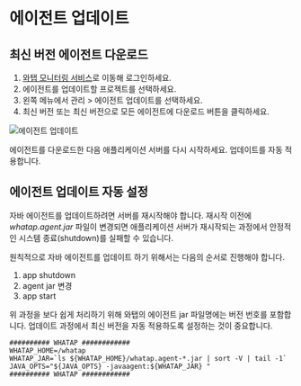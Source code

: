 에이전트 업데이트
=========

최신 버전 에이전트 다운로드[​](#최신-버전-에이전트-다운로드 "최신 버전 에이전트 다운로드에 대한 직접 링크")
----------------------------------------------------------------

1. [와탭 모니터링 서비스](https://service.whatap.io)로 이동해 로그인하세요.
2. 에이전트를 업데이트할 프로젝트를 선택하세요.
3. 왼쪽 메뉴에서 관리 > 에이전트 업데이트를 선택하세요.
4. 최신 버전 또는 최신 버전으로 모든 에이전트에 다운로드 버튼을 클릭하세요.

![에이전트 업데이트](/img/java-update-agent.png)

에이전트를 다운로드한 다음 애플리케이션 서버를 다시 시작하세요. 업데이트를 자동 적용합니다.

에이전트 업데이트 자동 설정[​](#에이전트-업데이트-자동-설정 "에이전트 업데이트 자동 설정에 대한 직접 링크")
----------------------------------------------------------------

자바 에이전트를 업데이트하려면 서버를 재시작해야 합니다. 재시작 이전에 *whatap.agent.jar* 파일이 변경되면 애플리케이션 서버가 재시작되는 과정에서 안정적인 시스템 종료(shutdown)를 실패할 수 있습니다.

원칙적으로 자바 에이전트를 업데이트 하기 위해서는 다음의 순서로 진행해야 합니다.

1. app shutdown
2. agent jar 변경
3. app start

위 과정을 보다 쉽게 처리하기 위해 와탭의 에이전트 jar 파일명에는 버전 번호를 포함합니다. 업데이트 과정에서 최신 버전을 자동 적용하도록 설정하는 것이 중요합니다.


```
########## WHATAP ############  
WHATAP_HOME=/whatap  
WHATAP_JAR=`ls ${WHATAP_HOME}/whatap.agent-*.jar | sort -V | tail -1`  
JAVA_OPTS="${JAVA_OPTS} -javaagent:${WHATAP_JAR} "  
########## WHATAP ############  

```
